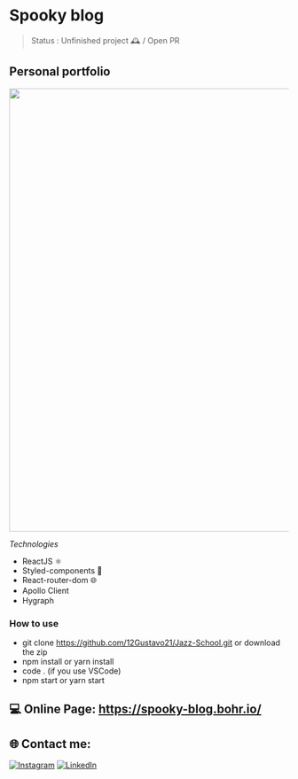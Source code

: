# Spooky blog

> Status : Unfinished project 🕰️ / Open PR

## Personal portfolio

<img width ='800px' src ='src/img/Fin-form.png' />

*Technologies*

+ ReactJS ⚛️
+ Styled-components 💅
+ React-router-dom 🌐
+ Apollo Client <img width ='15px' src ='https://www.apollographql.com/docs/icons/icon-512x512.png?v=e03dad83eb16cf475a13342272058ebe' />
+ Hygraph <img width ='15px' src ='https://app.hygraph.com/icon-700-r-48.png' />

### How to use
 
- git clone https://github.com/12Gustavo21/Jazz-School.git or download the zip
- npm install or yarn install
- code . (if you use VSCode)
- npm start or yarn start
 
 ## 💻 Online Page: https://spooky-blog.bohr.io/

## 🌐 Contact me:
[![Instagram](https://img.shields.io/badge/Instagram-%23E4405F.svg?logo=Instagram&logoColor=white)](https://instagram.com/gualmda) [![LinkedIn](https://img.shields.io/badge/LinkedIn-%230077B5.svg?logo=linkedin&logoColor=white)](https://www.linkedin.com/in/12gustavo21)
